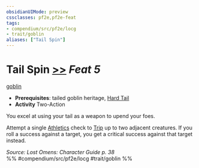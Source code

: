 ```yaml
---
obsidianUIMode: preview
cssclasses: pf2e,pf2e-feat
tags:
- compendium/src/pf2e/locg
- trait/goblin
aliases: ["Tail Spin"]
---
```

# Tail Spin  [>>](rules/core-rulebook/chapter-9-playing-the-game.md#Actions "Two-Action") *Feat 5*  
[goblin](rules/traits/goblin.md "Goblin Ancestry & Heritage Trait")  

- **Prerequisites**: tailed goblin heritage, [Hard Tail](compendium/feats/hard-tail-locg.md)
- **Activity** Two-Action

You excel at using your tail as a weapon to upend your foes.

Attempt a single [Athletics](compendium/skills.md#Athletics) check to [Trip](rules/actions/trip.md) up to two adjacent creatures. If you roll a success against a target, you get a critical success against that target instead.

*Source: Lost Omens: Character Guide p. 38*  
%% #compendium/src/pf2e/locg #trait/goblin %%